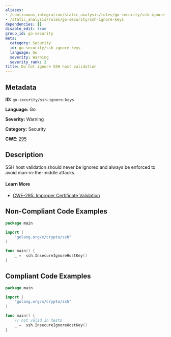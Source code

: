 ```yaml
---
aliases:
- /continuous_integration/static_analysis/rules/go-security/ssh-ignore-keys
- /static_analysis/rules/go-security/ssh-ignore-keys
dependencies: []
disable_edit: true
group_id: go-security
meta:
  category: Security
  id: go-security/ssh-ignore-keys
  language: Go
  severity: Warning
  severity_rank: 2
title: Do not ignore SSH host validation
---
```

<!--  SOURCED FROM https://github.com/DataDog/datadog-static-analyzer-rule-docs -->


## Metadata
**ID:** `go-security/ssh-ignore-keys`

**Language:** Go

**Severity:** Warning

**Category:** Security

**CWE**: [295](https://cwe.mitre.org/data/definitions/295.html)

## Description
SSH host validation should never be ignored and always be enforced to avoid man-in-the-middle attacks.

#### Learn More

 - [CWE-295: Improper Certificate Validation](https://cwe.mitre.org/data/definitions/295.html)

## Non-Compliant Code Examples
```go
package main

import (
	"golang.org/x/crypto/ssh"
)

func main() {
	_ =  ssh.InsecureIgnoreHostKey()
}
```

## Compliant Code Examples
```go
package main

import (
	"golang.org/x/crypto/ssh"
)

func main() {
	// not valid in tests
	_ =  ssh.InsecureIgnoreHostKey()
}
```
